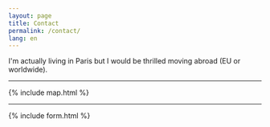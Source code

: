 ```yaml
---
layout: page
title: Contact
permalink: /contact/
lang: en
---
```


I'm actually living in Paris but I would be thrilled moving abroad (EU or worldwide).

* * *

{% include map.html %}

* * *

{% include form.html %}
